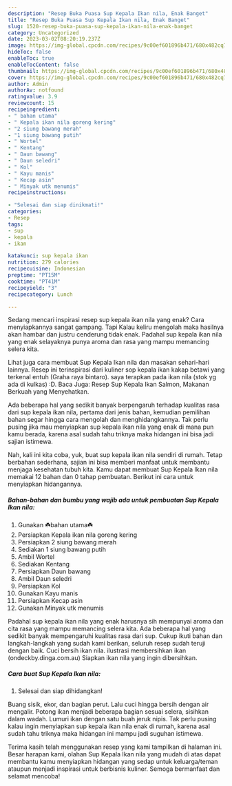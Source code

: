 ```yaml
---
description: "Resep Buka Puasa Sup Kepala Ikan nila, Enak Banget"
title: "Resep Buka Puasa Sup Kepala Ikan nila, Enak Banget"
slug: 1520-resep-buka-puasa-sup-kepala-ikan-nila-enak-banget
category: Uncategorized
date: 2023-03-02T08:20:19.237Z
image: https://img-global.cpcdn.com/recipes/9c00ef601896b471/680x482cq70/sup-kepala-ikan-nila-foto-resep-utama.jpg
hideToc: false
enableToc: true
enableTocContent: false
thumbnail: https://img-global.cpcdn.com/recipes/9c00ef601896b471/680x482cq70/sup-kepala-ikan-nila-foto-resep-utama.jpg
cover: https://img-global.cpcdn.com/recipes/9c00ef601896b471/680x482cq70/sup-kepala-ikan-nila-foto-resep-utama.jpg
author: Admin
authorAv: notfound
ratingvalue: 3.9
reviewcount: 15
recipeingredient:
- " bahan utama"
- " Kepala ikan nila goreng kering"
- "2 siung bawang merah"
- "1 siung bawang putih"
- " Wortel"
- " Kentang"
- " Daun bawang"
- " Daun seledri"
- " Kol"
- " Kayu manis"
- " Kecap asin"
- " Minyak utk menumis"
recipeinstructions:

- "Selesai dan siap dinikmati!"
categories:
- Resep
tags:
- sup
- kepala
- ikan

katakunci: sup kepala ikan 
nutrition: 279 calories
recipecuisine: Indonesian
preptime: "PT15M"
cooktime: "PT41M"
recipeyield: "3"
recipecategory: Lunch

---
```



Sedang mencari inspirasi resep sup kepala ikan nila yang enak? Cara menyiapkannya sangat gampang. Tapi Kalau keliru mengolah maka hasilnya akan hambar dan justru cenderung tidak enak. Padahal sup kepala ikan nila yang enak selayaknya punya aroma dan rasa yang mampu memancing selera kita.


Lihat juga cara membuat Sup Kepala Ikan nila dan masakan sehari-hari lainnya. Resep ini terinspirasi dari kuliner sop kepala ikan kakap betawi yang terkenal entuh (Graha raya bintaro). saya terapkan pada ikan nila (stok yg ada di kulkas) :D. Baca Juga: Resep Sup Kepala Ikan Salmon, Makanan Berkuah yang Menyehatkan.

Ada beberapa hal yang sedikit banyak berpengaruh terhadap kualitas rasa dari sup kepala ikan nila, pertama dari jenis bahan, kemudian pemilihan bahan segar hingga cara mengolah dan menghidangkannya. Tak perlu pusing jika mau menyiapkan sup kepala ikan nila yang enak di mana pun kamu berada, karena asal sudah tahu triknya maka hidangan ini bisa jadi sajian istimewa.


Nah, kali ini kita coba, yuk, buat sup kepala ikan nila sendiri di rumah. Tetap berbahan sederhana, sajian ini bisa memberi manfaat untuk membantu menjaga kesehatan tubuh kita. Kamu dapat membuat Sup Kepala Ikan nila memakai 12 bahan dan 0 tahap pembuatan. Berikut ini cara untuk menyiapkan hidangannya.

<!--inarticleads1-->

##### Bahan-bahan dan bumbu yang wajib ada untuk pembuatan Sup Kepala Ikan nila:

1. Gunakan  ☘️bahan utama☘️
1. Persiapkan  Kepala ikan nila goreng kering
1. Persiapkan 2 siung bawang merah
1. Sediakan 1 siung bawang putih
1. Ambil  Wortel
1. Sediakan  Kentang
1. Persiapkan  Daun bawang
1. Ambil  Daun seledri
1. Persiapkan  Kol
1. Gunakan  Kayu manis
1. Persiapkan  Kecap asin
1. Gunakan  Minyak utk menumis


Padahal sup kepala ikan nila yang enak harusnya sih mempunyai aroma dan cita rasa yang mampu memancing selera kita. Ada beberapa hal yang sedikit banyak mempengaruhi kualitas rasa dari sup. Cukup ikuti bahan dan langkah-langkah yang sudah kami berikan, seluruh resep sudah teruji dengan baik. Cuci bersih ikan nila. ilustrasi membersihkan ikan (ondeckby.dinga.com.au) Siapkan ikan nila yang ingin dibersihkan. 

<!--inarticleads2-->

##### Cara buat Sup Kepala Ikan nila:


1. Selesai dan siap dihidangkan!

Buang sisik, ekor, dan bagian perut. Lalu cuci hingga bersih dengan air mengalir. Potong ikan menjadi beberapa bagian sesuai selera, sisihkan dalam wadah. Lumuri ikan dengan satu buah jeruk nipis. Tak perlu pusing kalau ingin menyiapkan sup kepala ikan nila enak di rumah, karena asal sudah tahu triknya maka hidangan ini mampu jadi suguhan istimewa. 

Terima kasih telah menggunakan resep yang kami tampilkan di halaman ini. Besar harapan kami, olahan Sup Kepala Ikan nila yang mudah di atas dapat membantu kamu menyiapkan hidangan yang sedap untuk keluarga/teman ataupun menjadi inspirasi untuk berbisnis kuliner. Semoga bermanfaat dan selamat mencoba!
